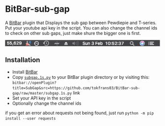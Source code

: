 # BitBar-sub-gap

A [BitBar](https://github.com/matryer/bitbar) plugin that Displays the sub gap between Pewdiepie and T-series. Put your youtube api key in the script. You can also change the channel ids to check on other sub gaps, just make shure the bigger one is first.

![MENU BAR GIF](https://github.com/tokfrans03/BitBar-sub-gap/blob/c974e8306901ecaf237e702a64849da8bbb604b7/menubar.gif?raw=true)

## Installation
- Install [BitBar](https://getbitbar.com/)
- Copy [`subgap.1s.py`](https://github.com/tokfrans03/BitBar-sub-gap/raw/master/subgap.1s.py) to your BitBar plugin directory or by visiting this: `bitbar://openPlugin?title=SubGap&src=https://github.com/tokfrans03/BitBar-sub-gap/raw/master/subgap.1s.py` link
- Set your API key in the script
- Optionally change the channel ids

if you get an error about requests not being found, just run `python -m pip install --user requests`
